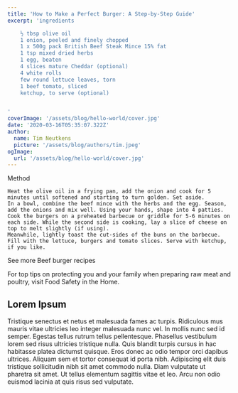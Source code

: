 ```yaml
---
title: 'How to Make a Perfect Burger: A Step-by-Step Guide'
excerpt: 'ingredients

    ½ tbsp olive oil
    1 onion, peeled and finely chopped
    1 x 500g pack British Beef Steak Mince 15% fat
    1 tsp mixed dried herbs
    1 egg, beaten
    4 slices mature Cheddar (optional)
    4 white rolls
    few round lettuce leaves, torn
    1 beef tomato, sliced
    ketchup, to serve (optional)


'
coverImage: '/assets/blog/hello-world/cover.jpg'
date: '2020-03-16T05:35:07.322Z'
author:
  name: Tim Neutkens
  picture: '/assets/blog/authors/tim.jpeg'
ogImage:
  url: '/assets/blog/hello-world/cover.jpg'
---
```



Method

    Heat the olive oil in a frying pan, add the onion and cook for 5 minutes until softened and starting to turn golden. Set aside.
    In a bowl, combine the beef mince with the herbs and the egg. Season, add the onions and mix well. Using your hands, shape into 4 patties.
    Cook the burgers on a preheated barbecue or griddle for 5-6 minutes on each side. While the second side is cooking, lay a slice of cheese on top to melt slightly (if using).
    Meanwhile, lightly toast the cut-sides of the buns on the barbecue. Fill with the lettuce, burgers and tomato slices. Serve with ketchup, if you like.

See more Beef burger recipes

For top tips on protecting you and your family when preparing raw meat and poultry, visit Food Safety in the Home.


## Lorem Ipsum

Tristique senectus et netus et malesuada fames ac turpis. Ridiculous mus mauris vitae ultricies leo integer malesuada nunc vel. In mollis nunc sed id semper. Egestas tellus rutrum tellus pellentesque. Phasellus vestibulum lorem sed risus ultricies tristique nulla. Quis blandit turpis cursus in hac habitasse platea dictumst quisque. Eros donec ac odio tempor orci dapibus ultrices. Aliquam sem et tortor consequat id porta nibh. Adipiscing elit duis tristique sollicitudin nibh sit amet commodo nulla. Diam vulputate ut pharetra sit amet. Ut tellus elementum sagittis vitae et leo. Arcu non odio euismod lacinia at quis risus sed vulputate.
